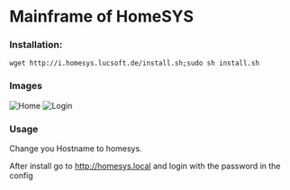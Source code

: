 # Mainframe of HomeSYS

### Installation:

    wget http://i.homesys.lucsoft.de/install.sh;sudo sh install.sh

  
### Images

![Home](https://data.lucsoft.de/uploads/7aOtPasIlQ.png)
![Login](https://data.lucsoft.de/uploads/QbnpNuAWTs.png)

### Usage

   Change you Hostname to homesys.
   
   After install go to http://homesys.local and login with the password in the config
